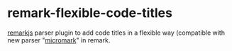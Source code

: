 # remark-flexible-code-titles

[remarkjs][remarkjs] parser plugin to add code titles in a flexible way (compatible with new parser "[micromark][micromark]" in remark.

[remarkjs]: https://github.com/remarkjs/remark
[micromark]: https://github.com/micromark/micromark
